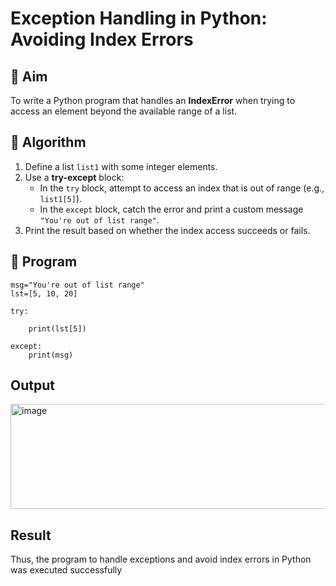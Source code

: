 # Exception Handling in Python: Avoiding Index Errors

## 🎯 Aim
To write a Python program that handles an **IndexError** when trying to access an element beyond the available range of a list.

## 🧠 Algorithm
1. Define a list `list1` with some integer elements.
2. Use a **try-except** block:
   - In the `try` block, attempt to access an index that is out of range (e.g., `list1[5]`).
   - In the `except` block, catch the error and print a custom message `"You're out of list range"`.
3. Print the result based on whether the index access succeeds or fails.

## 🧾 Program
```
msg="You're out of list range"
lst=[5, 10, 20]

try:
    
    print(lst[5])

except:
    print(msg)
```

## Output
<img width="643" height="168" alt="image" src="https://github.com/user-attachments/assets/280a47ed-6a39-418b-ac81-c140b2857b14" />

## Result
Thus, the program to handle exceptions and avoid index errors in Python was executed successfully

